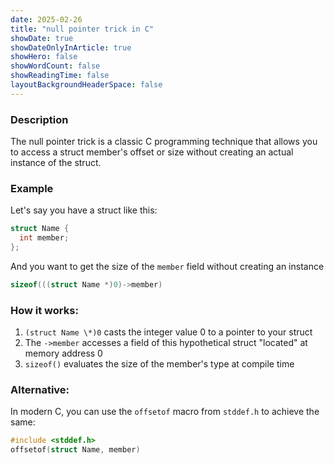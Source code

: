 ```yaml
---
date: 2025-02-26
title: "null pointer trick in C"
showDate: true
showDateOnlyInArticle: true
showHero: false
showWordCount: false
showReadingTime: false
layoutBackgroundHeaderSpace: false
---
```


### Description

The null pointer trick is a classic C programming technique that allows you to
access a struct member's offset or size without creating an actual instance of
the struct.

### Example

Let's say you have a struct like this:

```c
struct Name {
  int member;
};
```

And you want to get the size of the `member` field without creating an instance

```c
sizeof(((struct Name *)0)->member)
```

### How it works:

1. `(struct Name \*)0` casts the integer value 0 to a pointer to your struct
2. The `->member` accesses a field of this hypothetical struct "located" at
   memory address 0
3. `sizeof()` evaluates the size of the member's type at compile time

### Alternative:

In modern C, you can use the `offsetof` macro from `stddef.h` to achieve the same:

```c
#include <stddef.h>
offsetof(struct Name, member)
```
